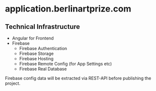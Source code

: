 # application.berlinartprize.com

## Technical Infrastructure

- Angular for Frontend
- Firebase
  - Firebase Authentication
  - Firebase Storage
  - Firebase Hosting
  - Firebase Remote Config (for App Settings etc)
  - Firebase Real Database
  
Firebase config data will be extracted via REST-API before publishing the project.
